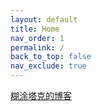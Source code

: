 ```yaml
---
layout: default
title: Home
nav_order: 1
permalink: /
back_to_top: false
nav_exclude: true
---
```


[糊涂塔克的博客](https://git.lxf.science/blog)
